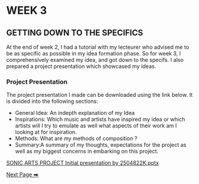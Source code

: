 # WEEK 3
## GETTING DOWN TO THE SPECIFICS

At the end of week 2, I had a tutorial with my lecteurer who advised me to be as specific as possible in my idea formation phase. So for week 3, I comprehensively examined my idea, and got down to the specifs. I also prepared a project presentation which showcased my ideas. 

### Project Presentation
The project presentation I made can be downloaded using the link below. It is divided into the following sections: 
- General Idea: An indepth explanation of my Idea
- Inspirations: Which music and artists have inspired my idea or which artists will I try to emulate as well what aspects of their work am I looking at for inspiration.
- Methods: What are my methods of composition ?
- Summary:A summary of my thoughts, expectations for the project as well as my biggest concerns in embarking on this project. 

[SONIC ARTS PROJECT Initial presentation by 2504822K.pptx](https://github.com/2504822K/mysonicartsdocumentation.io/files/15236096/SONIC.ARTS.PROJECT.Initial.presentation.by.2504822K.pptx)

  [Next Page ⮕](https://2504822k.github.io/mysonicartsdocumentation.io/Week4.html) 
